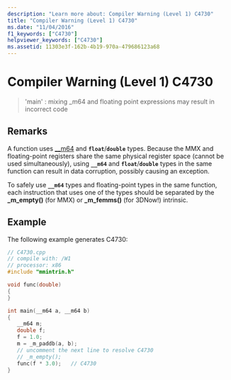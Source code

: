 ```yaml
---
description: "Learn more about: Compiler Warning (Level 1) C4730"
title: "Compiler Warning (Level 1) C4730"
ms.date: "11/04/2016"
f1_keywords: ["C4730"]
helpviewer_keywords: ["C4730"]
ms.assetid: 11303e3f-162b-4b19-970a-479686123a68
---
```

# Compiler Warning (Level 1) C4730

> 'main' : mixing _m64 and floating point expressions may result in incorrect code

## Remarks

A function uses [__m64](../../cpp/m64.md) and **`float`**/**`double`** types. Because the MMX and floating-point registers share the same physical register space (cannot be used simultaneously), using **`__m64`** and **`float`**/**`double`** types in the same function can result in data corruption, possibly causing an exception.

To safely use **`__m64`** types and floating-point types in the same function, each instruction that uses one of the types should be separated by the **_m_empty()** (for MMX) or **_m_femms()** (for 3DNow!) intrinsic.

## Example

The following example generates C4730:

```cpp
// C4730.cpp
// compile with: /W1
// processor: x86
#include "mmintrin.h"

void func(double)
{
}

int main(__m64 a, __m64 b)
{
   __m64 m;
   double f;
   f = 1.0;
   m = _m_paddb(a, b);
   // uncomment the next line to resolve C4730
   // _m_empty();
   func(f * 3.0);   // C4730
}
```
